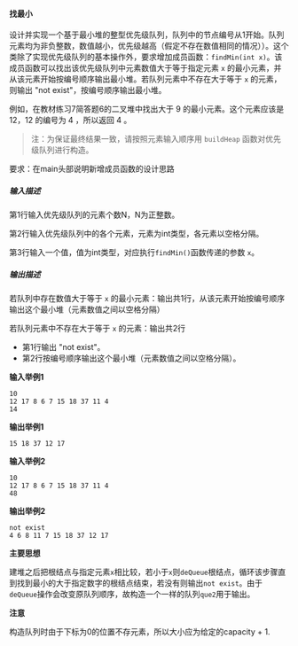 #### 找最小

设计并实现一个基于最小堆的整型优先级队列，队列中的节点编号从1开始。队列元素均为非负整数，数值越小，优先级越高（假定不存在数值相同的情况））。这个类除了实现优先级队列的基本操作外，要求增加成员函数：`findMin(int x)`。该成员函数可以找出该优先级队列中元素数值大于等于指定元素 `x` 的最小元素，并从该元素开始按编号顺序输出最小堆。若队列元素中不存在大于等于 `x` 的元素，则输出 "not exist"，按编号顺序输出最小堆。

例如，在教材练习7简答题6的二叉堆中找出大于 9 的最小元素。这个元素应该是 12，12 的编号为 4 ，所以返回 4 。

> 注：为保证最终结果一致，请按照元素输入顺序用 `buildHeap` 函数对优先级队列进行构造。

要求：在main头部说明新增成员函数的设计思路

##### 输入描述

第1行输入优先级队列的元素个数N，N为正整数。

第2行输入优先级队列中的各个元素，元素为int类型，各元素以空格分隔。

第3行输入一个值，值为int类型，对应执行`findMin()`函数传递的参数 `x`。

##### 输出描述

若队列中存在数值大于等于 `x` 的最小元素：输出共1行，从该元素开始按编号顺序输出这个最小堆（元素数值之间以空格分隔）

若队列元素中不存在大于等于 `x` 的元素：输出共2行

- 第1行输出 "not exist"。
- 第2行按编号顺序输出这个最小堆（元素数值之间以空格分隔）。

**输入举例1**

```
10
12 17 8 6 7 15 18 37 11 4
14
```

**输出举例1**

```
15 18 37 12 17
```

**输入举例2**

```
10
12 17 8 6 7 15 18 37 11 4
48
```

**输出举例2**

```
not exist
4 6 8 11 7 15 18 37 12 17
```

**主要思想**

建堆之后把根结点与指定元素`x`相比较，若小于`x`则`deQueue`根结点，循环该步骤直到找到最小的大于指定数字的根结点结束，若没有则输出`not exist`。由于`deQueue`操作会改变原队列顺序，故构造一个一样的队列`que2`用于输出。

**注意**

构造队列时由于下标为0的位置不存元素，所以大小应为给定的capacity + 1.